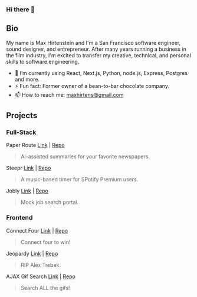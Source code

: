 ### Hi there 👋

## Bio
My name is Max Hirtenstein and I'm a San Francisco software engineer, sound designer, and entrepreneur. After many years running a business in the film industry, I'm excited to transfer my creative, technical, and personal skills to software engineering.

- 🌱 I’m currently using React, Next.js, Python, node.js, Express, Postgres and more.
- ⚡ Fun fact: Former owner of a bean-to-bar chocolate company.
- 📫 How to reach me: maxhirtens@gmail.com

## Projects

### Full-Stack
Paper Route [Link](https://paper-route.app/) | [Repo](https://github.com/maxhirtens/paper-route)
> AI-assisted summaries for your favorite newspapers.

Steepr [Link](https://steepr.onrender.com/) | [Repo](https://github.com/maxhirtens/steepr)
> A music-based timer for SPotify Premium users.

Jobly [Link](https://max-react-jobly.onrender.com/) | [Repo](https://github.com/maxhirtens/react-jobly)
> Mock job search portal.

### Frontend
Connect Four [Link](https://maxhirtens.github.io/connect-four/) | [Repo](https://github.com/maxhirtens/connect-four)
> Connect four to win!

Jeopardy [Link](https://maxhirtens.github.io/jeopardy/) | [Repo](https://github.com/maxhirtens/jeopardy)
> RIP Alex Trebek.

AJAX Gif Search [Link](https://maxhirtens.github.io/ajax-giphy-party/) | [Repo](https://github.com/maxhirtens/ajax-giphy-party)
> Search ALL the gifs!

<!--
**maxhirtens/maxhirtens** is a ✨ _special_ ✨ repository because its `README.md` (this file) appears on your GitHub profile.

Here are some ideas to get you started:

- 🔭 I’m currently working on ...
- 🌱 I’m currently learning ...
- 👯 I’m looking to collaborate on ...
- 🤔 I’m looking for help with ...
- 💬 Ask me about ...
- 📫 How to reach me: ...
- 😄 Pronouns: ...
- ⚡ Fun fact: ...
-->
